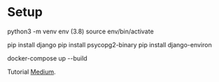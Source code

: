# Setup 

python3 -m venv env (3.8)
source env/bin/activate

pip install django
pip install psycopg2-binary
pip install django-environ

docker-compose up --build

Tutorial [Medium](https://medium.com/@ben.luginbuhl/setting-up-a-secure-django-project-repository-with-docker-and-django-environ-4af72ce037f0).
